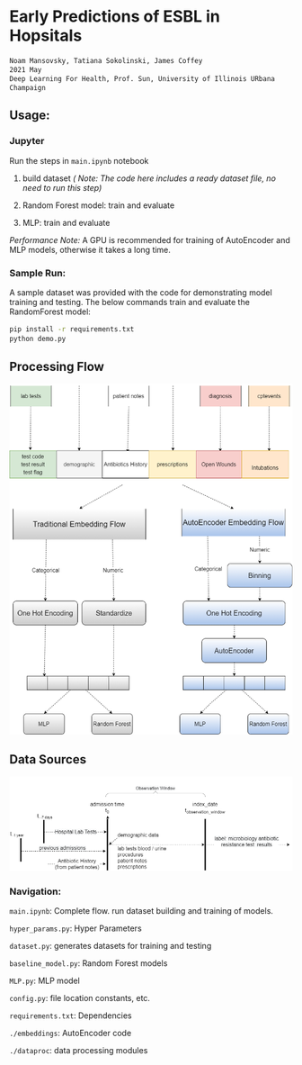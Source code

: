 # Early Predictions of ESBL in Hopsitals

```
Noam Mansovsky, Tatiana Sokolinski, James Coffey
2021 May
Deep Learning For Health, Prof. Sun, University of Illinois URbana Champaign
```


## Usage:

### Jupyter

Run the steps in `main.ipynb` notebook

1. build dataset *( Note: The code here includes a ready dataset file, no need to run this step)* 

2. Random Forest model: train and evaluate

3. MLP: train and evaluate

*Performance Note:* A GPU is recommended for training of AutoEncoder and MLP models, otherwise it takes a long time.

### Sample Run:

A sample dataset was provided with the code for demonstrating model training and testing.
The below commands train and evaluate the RandomForest model:

```bash
pip install -r requirements.txt
python demo.py
```

## Processing Flow

![Processing Flow](./images/data_flow.png)

## Data Sources

![alt text](./images/data_sources.png)


### Navigation:

`main.ipynb`: Complete flow. run dataset building and training of models.

`hyper_params.py`: Hyper Parameters

`dataset.py`: generates datasets for training and testing

`baseline_model.py`: Random Forest models

`MLP.py`: MLP model

`config.py`: file location constants, etc.

`requirements.txt`: Dependencies

`./embeddings`: AutoEncoder code

`./dataproc`: data processing modules
